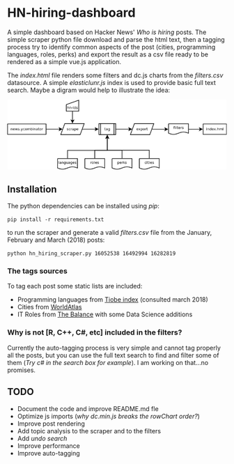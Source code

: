# HN-hiring-dashboard
A simple dashboard based on Hacker News' _Who is hiring_ posts. The simple scraper python file download and parse the html text, then a tagging process try to identify common aspects of the post (cities, programming languages, roles, perks) and export the result as a csv file ready to be rendered as a simple vue.js application.

The _index.html_ file renders some filters and dc.js charts from the _filters.csv_ datasource. A simple _elasticlunr.js_ index is used to provide basic full text search. Maybe a digram would help to illustrate the idea:

![Basic flow](docs/flow.png)

## Installation

The python dependencies can be installed using _pip_:

```
pip install -r requirements.txt
```

to run the scraper and generate a valid _filters.csv_ file from the January, February and March (2018) posts:

```
python hn_hiring_scraper.py 16052538 16492994 16282819
```

### The tags sources

To tag each post some static lists are included:
- Programming languages from [Tiobe index](https://www.tiobe.com/tiobe-index/) (consulted march 2018)
- Cities from [WorldAtlas](https://www.worldatlas.com/citypops.htm)
- IT Roles from [The Balance](https://www.thebalance.com/list-of-information-technology-it-job-titles-2061498) with some Data Science additions

### Why is not \[R, C++, C#, etc\] included in the filters?

Currently the auto-tagging process is very simple and cannot tag properly all the posts, but you can use the full text search to find and filter some of them (_Try c# in the search box for example_). I am working on that...no promises.

## TODO

- Document the code and improve README.md fle
- Optimize js imports (_why dc.min.js breaks the rowChart order?_)
- Improve post rendering
- Add topic analysis to the scraper and to the filters
- Add _undo search_
- Improve performance
- Improve auto-tagging
